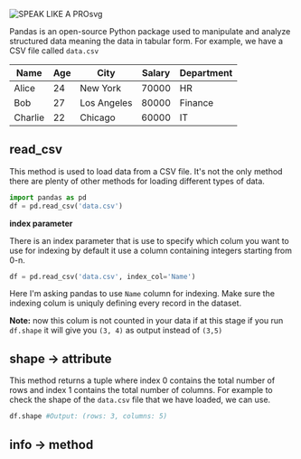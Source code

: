 ![SPEAK LIKE A PROsvg](file://C:\Users\asifj\Downloads\SPEAK%20LIKE%20A%20PRO.svg?msec=1720871802332)

Pandas is an open-source Python package used to manipulate and analyze structured data meaning the data in tabular form. For example, we have a CSV file called `data.csv`

| Name | Age | City | Salary | Department |
| --- | --- | --- | --- | --- |
| Alice | 24  | New York | 70000 | HR  |
| Bob | 27  | Los Angeles | 80000 | Finance |
| Charlie | 22  | Chicago | 60000 | IT  |

## read_csv

This method is used to load data from a CSV file. It's not the only method there are plenty of other methods for loading different types of data.

```python
import pandas as pd
df = pd.read_csv('data.csv')
```

**index parameter**

There is an index parameter that is use to specify which colum you want to use for indexing by default it use a column containing integers starting from 0-n.

```python
df = pd.read_csv('data.csv', index_col='Name')
```

Here I'm asking pandas to use `Name` column for indexing. Make sure the indexing colum is uniquly defining every record in the dataset.

**Note:** now this colum is not counted in your data if at this stage if you run `df.shape` it will give you `(3, 4)` as output instead of `(3,5)`

## shape -> attribute

This method returns a tuple where index 0 contains the total number of rows and index 1 contains the total number of columns. For example to check the shape of the `data.csv` file that we have loaded, we can use.

```python
df.shape #Output: (rows: 3, columns: 5)
```

## info -> method
